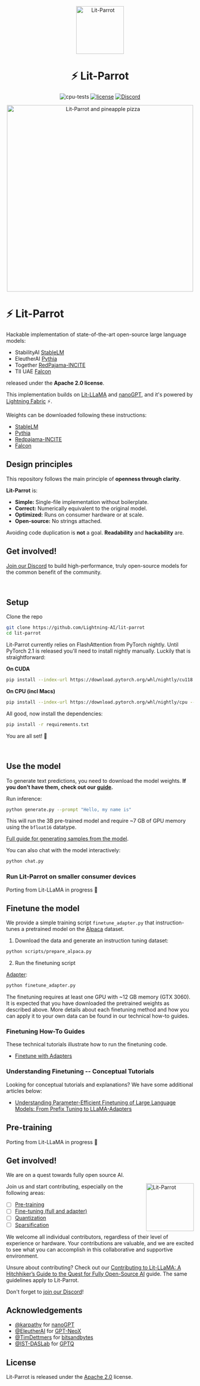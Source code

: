 <div align="center">
<img src="https://pl-public-data.s3.amazonaws.com/assets_lightning/LitStableLM_Badge.png" alt="Lit-Parrot" width="128"/>

# ⚡ Lit-Parrot

<!--
<p align="center">
  <a href="https://www.lightning.ai/">Lightning.ai</a> •
  <a href="https://lightning.ai/docs/pytorch/stable/">PyTorch Lightning</a> •
  <a href="https://lightning.ai/docs/fabric/stable/">Fabric</a>
</p>
-->

![cpu-tests](https://github.com/lightning-AI/lit-stablelm/actions/workflows/cpu-tests.yml/badge.svg) <!-- [![Build Status](https://dev.azure.com/Lightning-AI/lit%20Models/_apis/build/status%2FLightning-AI.lit-StableLM?branchName=main)](https://dev.azure.com/Lightning-AI/lit%20Models/_build/latest?definitionId=49&branchName=main) --> [![license](https://img.shields.io/badge/License-Apache%202.0-blue.svg)](https://github.com/Lightning-AI/lit-stablelm/blob/master/LICENSE) [![Discord](https://img.shields.io/discord/1077906959069626439?style=plastic)](https://discord.gg/VptPCZkGNa)

<img src="https://pl-public-data.s3.amazonaws.com/assets_lightning/LitStableLM.gif" alt="Lit-Parrot and pineapple pizza" width="500px"/>

</div>

# ⚡ Lit-Parrot

Hackable implementation of state-of-the-art open-source large language models:

- StabilityAI [StableLM](https://github.com/Stability-AI/StableLM)
- EleutherAI [Pythia](https://github.com/EleutherAI/pythia)
- Together [RedPajama-INCITE](https://www.together.xyz/blog/redpajama-models-v1)
- TII UAE [Falcon](https://falconllm.tii.ae)

released under the **Apache 2.0 license**.

This implementation builds on [Lit-LLaMA](https://github.com/lightning-AI/lit-llama) and [nanoGPT](https://github.com/karpathy/nanoGPT), and it's powered by [Lightning Fabric](https://lightning.ai/docs/fabric/stable/) ⚡.

Weights can be downloaded following these instructions:

- [StableLM](howto/download_stablelm.md)
- [Pythia](howto/download_pythia.md)
- [Redpajama-INCITE](howto/download_redpajama_incite.md)
- [Falcon](howto/download_falcon.md)

## Design principles

This repository follows the main principle of **openness through clarity**.

**Lit-Parrot** is:

- **Simple:** Single-file implementation without boilerplate.
- **Correct:** Numerically equivalent to the original model.
- **Optimized:** Runs on consumer hardware or at scale.
- **Open-source:** No strings attached.

Avoiding code duplication is **not** a goal. **Readability** and **hackability** are.

## Get involved!

[Join our Discord](https://discord.gg/VptPCZkGNa) to build high-performance, truly open-source models for the common benefit of the community.

&nbsp;

## Setup

Clone the repo

```bash
git clone https://github.com/Lightning-AI/lit-parrot
cd lit-parrot
```

Lit-Parrot currently relies on FlashAttention from PyTorch nightly. Until PyTorch 2.1 is released you'll need to install nightly manually.
Luckily that is straightforward:

**On CUDA**

```bash
pip install --index-url https://download.pytorch.org/whl/nightly/cu118 --pre 'torch>=2.1.0dev'
```

**On CPU (incl Macs)**

```bash
pip install --index-url https://download.pytorch.org/whl/nightly/cpu --pre 'torch>=2.1.0dev'
```

All good, now install the dependencies:

```bash
pip install -r requirements.txt
```

You are all set! 🎉

&nbsp;

## Use the model

To generate text predictions, you need to download the model weights. **If you don't have them, check out our [guide](howto/download_stablelm.md).**

Run inference:

```bash
python generate.py --prompt "Hello, my name is"
```

This will run the 3B pre-trained model and require ~7 GB of GPU memory using the `bfloat16` datatype.

[Full guide for generating samples from the model](howto/inference.md).

You can also chat with the model interactively:

```bash
python chat.py
```

### Run Lit-Parrot on smaller consumer devices

Porting from Lit-LLaMA in progress 👷

## Finetune the model

We provide a simple training script `finetune_adapter.py` that instruction-tunes a pretrained model on the [Alpaca](https://github.com/tatsu-lab/stanford_alpaca) dataset.

1. Download the data and generate an instruction tuning dataset:

```bash
python scripts/prepare_alpaca.py
```

2. Run the finetuning script

[Adapter](https://arxiv.org/abs/2303.16199):

```bash
python finetune_adapter.py
```

The finetuning requires at least one GPU with ~12 GB memory (GTX 3060).
It is expected that you have downloaded the pretrained weights as described above.
More details about each finetuning method and how you can apply it to your own data can be found in our technical how-to guides.

### Finetuning How-To Guides

These technical tutorials illustrate how to run the finetuning code.

- [Finetune with Adapters](howto/finetune_adapter.md)

### Understanding Finetuning -- Conceptual Tutorials

Looking for conceptual tutorials and explanations? We have some additional articles below:

- [Understanding Parameter-Efficient Finetuning of Large Language Models: From Prefix Tuning to LLaMA-Adapters](https://lightning.ai/pages/community/article/understanding-llama-adapters/)

## Pre-training

Porting from Lit-LLaMA in progress 👷

## Get involved!

We are on a quest towards fully open source AI.

<img align="right" src="https://pl-public-data.s3.amazonaws.com/assets_lightning/LitStableLM_Illustration.png" alt="Lit-Parrot" width="128"/>

Join us and start contributing, especially on the following areas:

- [ ] [Pre-training](https://github.com/Lightning-AI/lit-parrot/labels/pre-training)
- [ ] [Fine-tuning (full and adapter)](https://github.com/Lightning-AI/lit-parrot/labels/fine-tuning)
- [ ] [Quantization](https://github.com/Lightning-AI/lit-parrot/labels/quantization)
- [ ] [Sparsification](https://github.com/Lightning-AI/lit-parrot/labels/sparsification)

We welcome all individual contributors, regardless of their level of experience or hardware. Your contributions are valuable, and we are excited to see what you can accomplish in this collaborative and supportive environment. 

Unsure about contributing? Check out our [Contributing to Lit-LLaMA: A Hitchhiker’s Guide to the Quest for Fully Open-Source AI](https://lightning.ai/pages/community/tutorial/contributing-to-lit-llama-a-hitchhikers-guide-to-the-quest-for-fully-open-source-ai/) guide. The same guidelines apply to Lit-Parrot.

Don't forget to [join our Discord](https://discord.gg/VptPCZkGNa)!

## Acknowledgements

- [@karpathy](https://github.com/karpathy) for [nanoGPT](https://github.com/karpathy/nanoGPT)
- [@EleutherAI](https://github.com/karpathy) for [GPT-NeoX](https://github.com/EleutherAI/gpt-neox)
- [@TimDettmers](https://github.com/TimDettmers) for [bitsandbytes](https://github.com/TimDettmers/bitsandbytes)
- [@IST-DASLab](https://github.com/IST-DASLab) for [GPTQ](https://github.com/IST-DASLab/gptq)

## License

Lit-Parrot is released under the [Apache 2.0](https://github.com/Lightning-AI/lit-parrot/blob/main/LICENSE) license.
